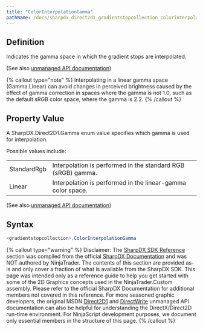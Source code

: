 ```yaml
---
title: "ColorInterpolationGamma"
pathName: /docs/sharpdx_direct2d1_gradientstopcollection_colorinterpolationgamma
---
```


## Definition

Indicates the gamma space in which the gradient stops are interpolated.

(See also [unmanaged API documentation](https://msdn.microsoft.com/en-us/library/dd316786.aspx))

{% callout type="note" %}
Interpolating in a linear gamma space (Gamma.Linear) can avoid changes in perceived brightness caused by the effect of gamma correction in spaces where the gamma is not 1.0, such as the default sRGB color space, where the gamma is 2.2.
{% /callout %}

## Property Value

A SharpDX.Direct2D1.Gamma enum value specifies which gamma is used for interpolation.

Possible values include:

|  |  |
| --- | --- |
| StandardRgb | Interpolation is performed in the standard RGB (sRGB) gamma. |
| Linear | Interpolation is performed in the linear-gamma color space. |

(See also [unmanaged API documentation](https://msdn.microsoft.com/en-us/library/dd368113.aspx))

## Syntax

```csharp
<gradientstopcollection>.ColorInterpolationGamma
```

{% callout type="warning" %}
Disclaimer: The [SharpDX SDK Reference](/docs/desktop/sharpdx_sdk_reference) section was compiled from the official [SharpDX Documentation](http://sharpdx.org/) and was NOT authored by NinjaTrader. The contents of this section are provided as-is and only cover a fraction of what is available from the SharpDX SDK. This page was intended only as a reference guide to help you get started with some of the 2D Graphics concepts used in the NinjaTrader.Custom assembly. Please refer to the official SharpDX Documentation for additional members not covered in this reference. For more seasoned graphic developers, the original MSDN [Direct2D1](https://msdn.microsoft.com/en-us/library/windows/desktop/dd370990.aspx) and [DirectWrite](https://msdn.microsoft.com/en-us/library/windows/desktop/dd368038.aspx) unmanaged API documentation can also be helpful for understanding the DirectX/Direct2D run-time environment. For NinjaScript development purposes, we document only essential members in the structure of this page.
{% /callout %}

